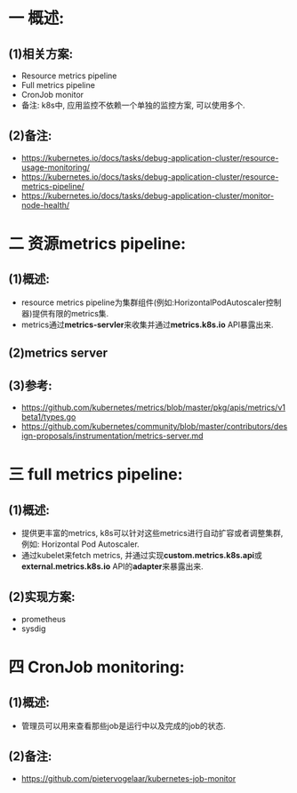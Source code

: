 # 一 概述:
## (1)相关方案:
- Resource metrics pipeline
- Full metrics pipeline
- CronJob monitor
- 备注: k8s中, 应用监控不依赖一个单独的监控方案, 可以使用多个.

## (2)备注:
- https://kubernetes.io/docs/tasks/debug-application-cluster/resource-usage-monitoring/
- https://kubernetes.io/docs/tasks/debug-application-cluster/resource-metrics-pipeline/
- https://kubernetes.io/docs/tasks/debug-application-cluster/monitor-node-health/

# 二 资源metrics pipeline:
## (1)概述:
- resource metrics pipeline为集群组件(例如:HorizontalPodAutoscaler控制器)提供有限的metrics集.
- metrics通过**metrics-servler**来收集并通过**metrics.k8s.io** API暴露出来.

## (2)metrics server

## (3)参考:
- https://github.com/kubernetes/metrics/blob/master/pkg/apis/metrics/v1beta1/types.go
- https://github.com/kubernetes/community/blob/master/contributors/design-proposals/instrumentation/metrics-server.md

# 三 full metrics pipeline:
## (1)概述:
- 提供更丰富的metrics, k8s可以针对这些metrics进行自动扩容或者调整集群, 例如: Horizontal Pod Autoscaler.
- 通过kubelet来fetch metrics, 并通过实现**custom.metrics.k8s.api**或**external.metrics.k8s.io** API的**adapter**来暴露出来.

## (2)实现方案:
- prometheus
- sysdig

# 四 CronJob monitoring:
## (1)概述:
- 管理员可以用来查看那些job是运行中以及完成的job的状态.

## (2)备注:
- https://github.com/pietervogelaar/kubernetes-job-monitor
